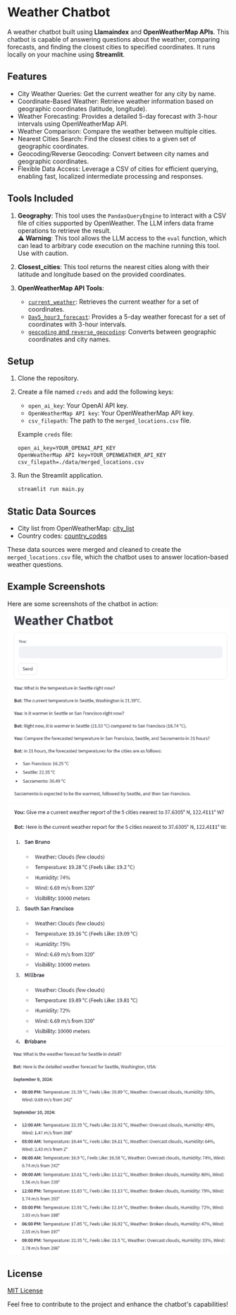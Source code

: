
# Weather Chatbot

A weather chatbot built using **Llamaindex** and **OpenWeatherMap APIs**. This chatbot is capable of answering questions about the weather, comparing forecasts, and finding the closest cities to specified coordinates. It runs locally on your machine using **Streamlit**.

## Features
- City Weather Queries: Get the current weather for any city by name.
- Coordinate-Based Weather: Retrieve weather information based on geographic coordinates (latitude, longitude).
- Weather Forecasting: Provides a detailed 5-day forecast with 3-hour intervals using OpenWeatherMap API.
- Weather Comparison: Compare the weather between multiple cities.
- Nearest Cities Search: Find the closest cities to a given set of geographic coordinates.
- Geocoding/Reverse Geocoding: Convert between city names and geographic coordinates.
- Flexible Data Access: Leverage a CSV of cities for efficient querying, enabling fast, localized intermediate processing and responses.

## Tools Included
1. **Geography**: This tool uses the `PandasQueryEngine` to interact with a CSV file of cities supported by OpenWeather. The LLM infers data frame operations to retrieve the result.  
   **⚠️ Warning**: This tool allows the LLM access to the `eval` function, which can lead to arbitrary code execution on the machine running this tool. Use with caution.
   
2. **Closest_cities**: This tool returns the nearest cities along with their latitude and longitude based on the provided coordinates.

3. **OpenWeatherMap API Tools**:
   - [`current_weather`](https://openweathermap.org/current): Retrieves the current weather for a set of coordinates.
   - [`Day5_hour3_forecast`](https://openweathermap.org/forecast5): Provides a 5-day weather forecast for a set of coordinates with 3-hour intervals.
   - [`geocoding` and `reverse_geocoding`](https://openweathermap.org/api/geocoding-api): Converts between geographic coordinates and city names.

## Setup

1. Clone the repository.
  
2. Create a file named `creds` and add the following keys:
   - `open_ai_key`: Your OpenAI API key.
   - `OpenWeatherMap API key`: Your OpenWeatherMap API key.
   - `csv_filepath`: The path to the `merged_locations.csv` file.
   
   Example `creds` file:
   ```
   open_ai_key=YOUR_OPENAI_API_KEY
   OpenWeatherMap API key=YOUR_OPENWEATHER_API_KEY
   csv_filepath=./data/merged_locations.csv
   ```

3. Run the Streamlit application.
   ```bash
   streamlit run main.py
   ```

## Static Data Sources

- City list from OpenWeatherMap: [city_list](https://bulk.openweathermap.org/sample/)
- Country codes: [country_codes](https://github.com/rmosolgo/countrysaurus/blob/master/public/data/country_codes.csv)

These data sources were merged and cleaned to create the `merged_locations.csv` file, which the chatbot uses to answer location-based weather questions.

## Example Screenshots
Here are some screenshots of the chatbot in action:
![Screenshot 1](./screenshots/screengrab1.png)
![Screenshot 2](./screenshots/screengrab2.png)
![Screenshot 3](./screenshots/screengrab3.png)


## License
[MIT License](./LICENSE)

Feel free to contribute to the project and enhance the chatbot's capabilities!
